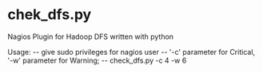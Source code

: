 # chek_dfs.py
Nagios Plugin for Hadoop DFS written with python

Usage:
  -- give sudo privileges for nagios user
  -- '-c' parameter for Critical, '-w' parameter for Warning;
  -- check_dfs.py -c 4 -w 6
